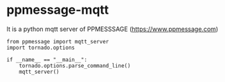 # ppmessage-mqtt
It is a python mqtt server of PPMESSSAGE (https://www.ppmessage.com)

```
from ppmessage import mqtt_server
import tornado.options

if __name__ == "__main__":
    tornado.options.parse_command_line()
    mqtt_server()
```
